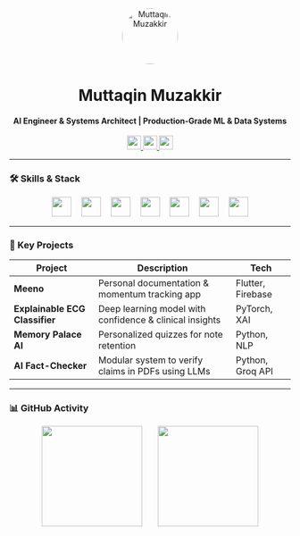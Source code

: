 <div align="center">
  <a href="https://muttaqinmuzakkir.vercel.app/">
    <img src="https://avatars.githubusercontent.com/u/104199924?v=4" width="100" height="100" style="border-radius: 50%;" alt="Muttaqin Muzakkir" />
  </a>
  <h1>Muttaqin Muzakkir</h1>
  <h4>AI Engineer & Systems Architect | Production-Grade ML & Data Systems</h4>
</div>

<div align="center">
  <a href="https://muttaqinmuzakkir.vercel.app/">
    <img src="https://img.shields.io/badge/Portfolio-Vercel-black?style=for-the-badge&logo=vercel" height="25" />
  </a>
  <a href="https://www.linkedin.com/in/muttaqin-muzakkir-01aba9280">
    <img src="https://img.shields.io/badge/LinkedIn-0077B5?style=for-the-badge&logo=linkedin&logoColor=white" height="25" />
  </a>
  <a href="https://twitter.com/muttaqinmuzakkir">
    <img src="https://img.shields.io/badge/Twitter-1DA1F2?style=for-the-badge&logo=twitter&logoColor=white" height="25" />
  </a>
</div>

---

### 🛠 Skills & Stack

<div align="center">
  <img src="https://cdn.jsdelivr.net/gh/devicons/devicon/icons/python/python-original.svg" height="35" />
  <img width="10" />
  <img src="https://cdn.jsdelivr.net/gh/devicons/devicon/icons/go/go-original-wordmark.svg" height="35" />
  <img width="10" />
  <img src="https://cdn.jsdelivr.net/gh/devicons/devicon/icons/rust/rust-original.svg" height="35" />
  <img width="10" />
  <img src="https://cdn.jsdelivr.net/gh/devicons/devicon/icons/javascript/javascript-original.svg" height="35" />
  <img width="10" />
  <img src="https://cdn.jsdelivr.net/gh/devicons/devicon/icons/docker/docker-plain-wordmark.svg" height="35" />
  <img width="10" />
  <img src="https://cdn.jsdelivr.net/gh/devicons/devicon/icons/kubernetes/kubernetes-plain.svg" height="35" />
  <img width="10" />
  <img src="https://cdn.jsdelivr.net/gh/devicons/devicon/icons/aws/aws-original-wordmark.svg" height="35" />
</div>

---

### 🚀 Key Projects

| Project                        | Description                                             | Tech              |
| ------------------------------ | ------------------------------------------------------- | ----------------- |
| **Meeno**                      | Personal documentation & momentum tracking app          | Flutter, Firebase |
| **Explainable ECG Classifier** | Deep learning model with confidence & clinical insights | PyTorch, XAI      |
| **Memory Palace AI**           | Personalized quizzes for note retention                 | Python, NLP       |
| **AI Fact-Checker**            | Modular system to verify claims in PDFs using LLMs      | Python, Groq API  |

---

### 📊 GitHub Activity

<div align="center">
  <img src="https://streak-stats.demolab.com?user=muttyqt15&locale=en&mode=daily&theme=dark&hide_border=false&border_radius=5&order=3" height="180" />
  <img width="20" />
  <img src="https://github-readme-stats.vercel.app/api/top-langs/?username=muttyqt15&layout=compact&theme=dark" height="180" />
</div>
